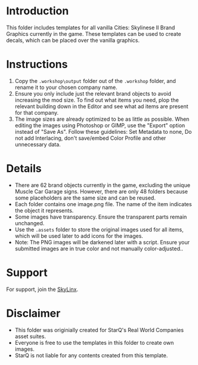 # Introduction

This folder includes templates for all vanilla Cities: Skylinese II Brand Graphics currently in the game. These templates can be used to create decals, which can be placed over the vanilla graphics.

# Instructions

1. Copy the `.workshop\output` folder out of the `.workshop` folder, and rename it to your chosen company name.
2. Ensure you only include just the relevant brand objects to avoid increasing the mod size. To find out what items you need, plop the relevant building down in the Editor and see what ad items are present for that company.
3. The image sizes are already optimized to be as little as possible. When editing the images using Photoshop or GIMP, use the "Export" option instead of "Save As". Follow these guidelines: Set Metadata to none, Do not add Interlacing, don't save/embed Color Profile and other unnecessary data.

# Details

- There are 62 brand objects currently in the game, excluding the unique Muscle Car Garage signs. However, there are only 48 folders because some placeholders are the same size and can be reused.
- Each folder contains one image.png file. The name of the item indicates the object it represents.
- Some images have transparency. Ensure the transparent parts remain unchanged.
- Use the `.assets` folder to store the original images used for all items, which will be used later to add icons for the images.
- Note: The PNG images will be darkened later with a script. Ensure your submitted images are in true color and not manually color-adjusted..

# Support

For support, join the [SkyLinx](https://discord.gg/pnJxRNBYP3).

# Disclaimer

- This folder was originially created for StarQ's Real World Companies asset suites.
- Everyone is free to use the templates in this folder to create own images.
- StarQ is not liable for any contents created from this template.
